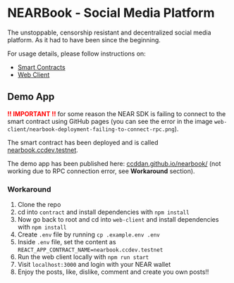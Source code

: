 # NEARBook - Social Media Platform

The unstoppable, censorship resistant and decentralized social media platform. As it had to have been since the beginning.

For usage details, please follow instructions on:

- [Smart Contracts](./contract/README.md)
- [Web Client](./web-client/README.md)

## Demo App

<span style="color: red;"><b>!! IMPORTANT !!</b></span> for some reason the NEAR SDK is failing to connect to the smart contract using GitHub pages (you can see the error in the image `web-client/nearbook-deployment-failing-to-connect-rpc.png`).

The smart contract has been deployed and is called [nearbook.ccdev.testnet](https://explorer.testnet.near.org/accounts/nearbook.ccdev.testnet).

The demo app has been published here: [ccddan.github.io/nearbook/](https://ccddan.github.io/nearbook/) (not working due to RPC connection error, see **Workaround** section).

### Workaround

1. Clone the repo
2. cd into `contract` and install dependencies with `npm install`
3. Now go back to root and cd into `web-client` and install dependencies with `npm install`
4. Create `.env` file by running `cp .example.env .env`
5. Inside `.env` file, set the content as `REACT_APP_CONTRACT_NAME=nearbook.ccdev.testnet`
6. Run the web client locally with `npm run start`
7. Visit `localhost:3000` and login with your NEAR wallet
8. Enjoy the posts, like, dislike, comment and create you own posts!!
